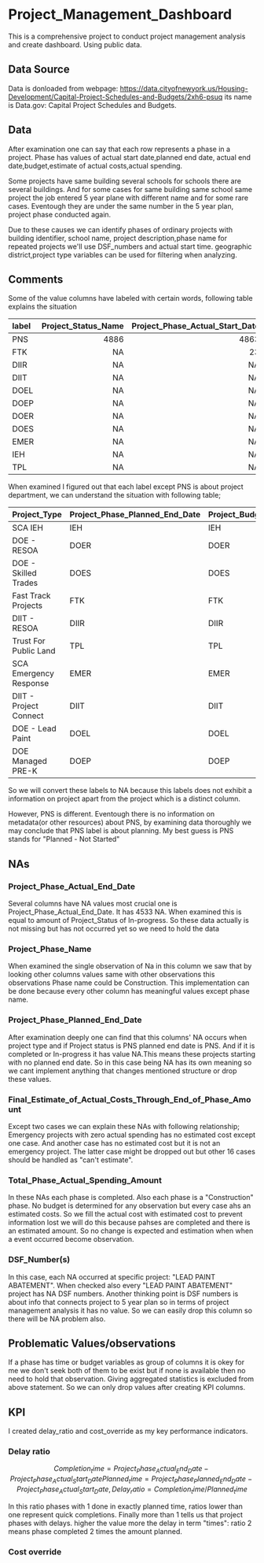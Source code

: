 # Project_Management_Dashboard
This is a comprehensive project to conduct project management analysis and create dashboard. Using public data.

## Data Source 
Data is donloaded from webpage:
https://data.cityofnewyork.us/Housing-Development/Capital-Project-Schedules-and-Budgets/2xh6-psuq
its name is 
Data.gov: Capital Project Schedules and Budgets.

## Data

After examination one can say that each row represents a phase in a project. Phase has values of actual start date,planned end date, actual end date,budget,estimate of actual costs,actual spending.

Some projects have same building several schools for schools there are several buildings. And for some cases for same building same school same project the job entered 5 year plane with different name and for some rare cases. Eventough they are under the same number in the 5 year plan, project phase conducted again.

Due to these causes we can identify phases of ordinary projects with building identifier, school name, project description,phase name for repeated projects we'll use DSF_numbers and actual start time. geographic district,project type variables can be used for filtering when analyzing.


## Comments
Some of the value columns have labeled with certain words, following table explains the situation

|label | Project_Status_Name| Project_Phase_Actual_Start_Date| Project_Phase_Planned_End_Date| Project_Phase_Actual_End_Date| Project_Budget_Amount|
|:-----|-------------------:|-------------------------------:|------------------------------:|-----------------------------:|---------------------:|
|PNS   |                4886|                            4863|                           4863|                          4863|                    NA|
|FTK   |                  NA|                              23|                            353|                            23|                   353|
|DIIR  |                  NA|                              NA|                            350|                            NA|                  1058|
|DIIT  |                  NA|                              NA|                             53|                            NA|                    53|
|DOEL  |                  NA|                              NA|                             21|                            NA|                    21|
|DOEP  |                  NA|                              NA|                              5|                            NA|                     5|
|DOER  |                  NA|                              NA|                            661|                            NA|                  1860|
|DOES  |                  NA|                              NA|                           1051|                            NA|                  1051|
|EMER  |                  NA|                              NA|                            119|                            NA|                   119|
|IEH   |                  NA|                              NA|                            694|                            NA|                   694|
|TPL   |                  NA|                              NA|                              9|                            NA|                    12|

When examined I figured out that each label except PNS is about project department, we can understand the situation with following table;

|Project_Type           |Project_Phase_Planned_End_Date |Project_Budget_Amount |
|:----------------------|:------------------------------|:---------------------|
|SCA IEH                |IEH                            |IEH                   |
|DOE - RESOA            |DOER                           |DOER                  |
|DOE - Skilled Trades   |DOES                           |DOES                  |
|Fast Track Projects    |FTK                            |FTK                   |
|DIIT - RESOA           |DIIR                           |DIIR                  |
|Trust For Public Land  |TPL                            |TPL                   |
|SCA Emergency Response |EMER                           |EMER                  |
|DIIT - Project Connect |DIIT                           |DIIT                  |
|DOE - Lead Paint       |DOEL                           |DOEL                  |
|DOE Managed PRE-K      |DOEP                           |DOEP                  |

So we will convert these labels to NA because this labels does not exhibit a information on project apart from the project which is a distinct column.

However, PNS is different. Eventough there is no information on metadata(or other resources) about PNS, by examining data thoroughly we may conclude that PNS label is about planning. My best guess is PNS stands for "Planned - Not Started"

## NAs

### Project_Phase_Actual_End_Date

Several columns have NA values most crucial one is Project_Phase_Actual_End_Date.
It has 4533 NA. When examined this is equal to amount of Project_Status of In-progress.
So these data actually is not missing but has not occurred yet so we need to hold the data 

### Project_Phase_Name

When examined the single observation of Na in this column we saw that by looking other columns values same with other observations this observations Phase name could be Construction.
This implementation can be done because every other column has meaningful values except phase name.

### Project_Phase_Planned_End_Date

After examination deeply one can find that this columns' NA occurs when project type and if Project status is PNS planned end date is PNS. And if it is completed or In-progress it has value NA.This means these projects starting with no planned end date. So in this case being NA has its own meaning so we cant implement anything that changes mentioned structure or drop these values.

### Final_Estimate_of_Actual_Costs_Through_End_of_Phase_Amount

Except two cases we can explain these NAs with following relationship; Emergency projects with zero actual spending has no estimated cost except one case. And another case has no estimated cost but it is not an emergency project. The latter case might be dropped out but other 16 cases should be handled as "can't estimate".

### Total_Phase_Actual_Spending_Amount

In these NAs each phase is completed. Also each phase is a "Construction" phase. No budget is determined for any observation but every case ahs an estimated costs. So we fill the actual cost with estimated cost to prevent information lost we will do this because pahses are completed and there is an estimated amount. So no change is expected and estimation when when a event occurred become observation.

### DSF_Number(s) 

In this case, each NA occurred at specific project: "LEAD PAINT ABATEMENT". When checked also every "LEAD PAINT ABATEMENT" project has NA DSF numbers. Another thinking point is DSF numbers is about info that connects project to 5 year plan so in terms of project management analysis it has no value. So we can easily drop this column so there will be NA problem also.

## Problematic Values/observations

If a phase has time or budget variables as group of columns it is okey for me we don't seek both of them to be exist but if none is available then no need to hold that observation.
Giving aggregated statistics is excluded from above statement. So we can only drop values after creating KPI columns.

## KPI

I created delay_ratio and cost_override as my key performance indicators.

### Delay ratio 

$$
Completion_time = Project_Phase_Actual_End_Date-Project_Phase_Actual_Start_Date
Planned_time = Project_Phase_Planned_End_Date-Project_Phase_Actual_Start_Date,
Delay_ratio = Completion_time / Planned_time
$$

In this ratio phases with 1 done in exactly planned time, ratios lower than one represent quick completions. Finally more than 1 tells us that project phases with delays. higher the value more the delay in term "times": ratio 2 means phase completed 2 times the amount planned.

### Cost override

